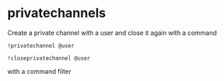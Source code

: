 # privatechannels
Create a private channel with a user and close it again with a command

`!privatechannel @user`

`!closeprivatechannel @user`

with a command filter
